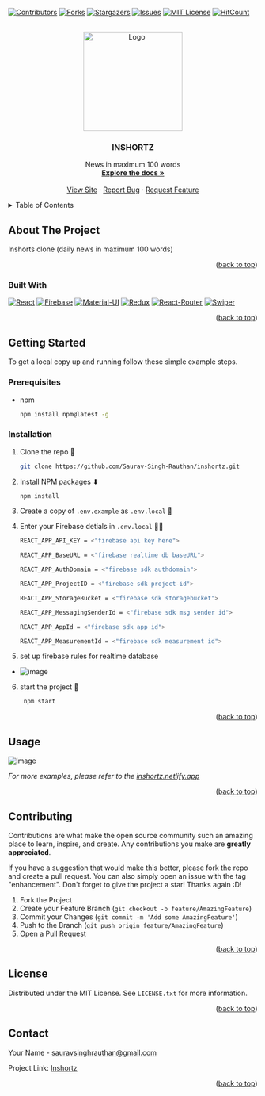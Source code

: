 <div id="top"></div>

[![Contributors][contributors-shield]][contributors-url]
[![Forks][forks-shield]][forks-url]
[![Stargazers][stars-shield]][stars-url]
[![Issues][issues-shield]][issues-url]
[![MIT License][license-shield]][license-url]
[![HitCount](https://hits.dwyl.com/Saurav-Singh-Rauthan/inshortz.svg?style=flat-square)](http://hits.dwyl.com/Saurav-Singh-Rauthan/inshortz)

<!-- PROJECT LOGO -->
<br />
<div align="center">
  <a href="https://github.com/Saurav-Singh-Rauthan/inshortz">
    <img src="https://user-images.githubusercontent.com/54982868/183731622-953539d1-e3b9-406e-9386-4f2fb7da74e2.png" alt="Logo" width="fit-content" height="200px">

  </a>

<h3 align="center">INSHORTZ</h3>

  <p align="center">
    News in maximum 100 words
    <br />
    <a href="https://github.com/Saurav-Singh-Rauthan/inshortz"><strong>Explore the docs »</strong></a>
    <br />
    <br />
    <a href="https://inshortz.netlify.app/">View Site</a>
    ·
    <a href="https://github.com/Saurav-Singh-Rauthan/inshortz/issues">Report Bug</a>
    ·
    <a href="https://github.com/Saurav-Singh-Rauthan/inshortz/issues">Request Feature</a>
  </p>
</div>

<!-- TABLE OF CONTENTS -->
<details>
  <summary>Table of Contents</summary>
  <ol>
    <li>
      <a href="#about-the-project">About The Project</a>
      <ul>
        <li><a href="#built-with">Built With</a></li>
      </ul>
    </li>
    <li>
      <a href="#getting-started">Getting Started</a>
      <ul>
        <li><a href="#prerequisites">Prerequisites</a></li>
        <li><a href="#installation">Installation</a></li>
      </ul>
    </li>
    <li><a href="#usage">Usage</a></li>
    <li><a href="#contributing">Contributing</a></li>
    <li><a href="#license">License</a></li>
    <li><a href="#contact">Contact</a></li>
    <li><a href="#acknowledgments">Acknowledgments</a></li>
  </ol>
</details>

<!-- ABOUT THE PROJECT -->

## About The Project

Inshorts clone (daily news in maximum 100 words)

<p align="right">(<a href="#top">back to top</a>)</p>

### Built With

[![React][react.js]][react-url]
[![Firebase][firebase]][firebase-url]
[![Material-UI][material-ui]][materialui-url]
[![Redux][redux]][redux-url]
[![React-Router][react-router]][reactrouter-url]
[![Swiper][swiper]][swiper-url]

<p align="right">(<a href="#top">back to top</a>)</p>

<!-- GETTING STARTED -->

## Getting Started

To get a local copy up and running follow these simple example steps.

### Prerequisites

- npm
  ```sh
  npm install npm@latest -g
  ```

### Installation

1. Clone the repo 📓
   ```sh
   git clone https://github.com/Saurav-Singh-Rauthan/inshortz.git
   ```
2. Install NPM packages ⬇
   ```sh
   npm install
   ```
3. Create a copy of `.env.example` as `.env.local` 🏃
4. Enter your Firebase detials in `.env.local` 👨‍💻

   ```sh
   REACT_APP_API_KEY = <"firebase api key here">
   ```

   ```sh
   REACT_APP_BaseURL = <"firebase realtime db baseURL">
   ```

   ```sh
   REACT_APP_AuthDomain = <"firebase sdk authdomain">
   ```

   ```sh
   REACT_APP_ProjectID = <"firebase sdk project-id">
   ```

   ```sh
   REACT_APP_StorageBucket = <"firebase sdk storagebucket">
   ```

   ```sh
   REACT_APP_MessagingSenderId = <"firebase sdk msg sender id">
   ```

   ```sh
   REACT_APP_AppId = <"firebase sdk app id">
   ```

   ```sh
   REACT_APP_MeasurementId = <"firebase sdk measurement id">
   ```

5. set up firebase rules for realtime database

- ![image](https://user-images.githubusercontent.com/54982868/183733549-dd7f40c8-12f4-4f72-b6d2-fd7a19e81c92.png)

6. start the project 🚀
   ```sh
    npm start
   ```

<p align="right">(<a href="#top">back to top</a>)</p>

<!-- USAGE EXAMPLES -->

## Usage
![image](https://user-images.githubusercontent.com/54982868/183732514-63e5be60-7453-4c27-88af-cd753d9a9579.png)

_For more examples, please refer to the [inshortz.netlify.app](https://inshortz.netlify.app)_

<p align="right">(<a href="#top">back to top</a>)</p>

<!-- CONTRIBUTING -->

## Contributing

Contributions are what make the open source community such an amazing place to learn, inspire, and create. Any contributions you make are **greatly appreciated**.

If you have a suggestion that would make this better, please fork the repo and create a pull request. You can also simply open an issue with the tag "enhancement".
Don't forget to give the project a star! Thanks again :D!

1. Fork the Project
2. Create your Feature Branch (`git checkout -b feature/AmazingFeature`)
3. Commit your Changes (`git commit -m 'Add some AmazingFeature'`)
4. Push to the Branch (`git push origin feature/AmazingFeature`)
5. Open a Pull Request

<p align="right">(<a href="#top">back to top</a>)</p>

<!-- LICENSE -->

## License

Distributed under the MIT License. See `LICENSE.txt` for more information.

<p align="right">(<a href="#top">back to top</a>)</p>

<!-- CONTACT -->

## Contact

Your Name - sauravsinghrauthan@gmail.com

Project Link: [Inshortz](https://github.com/Saurav-Singh-Rauthan/inshortz)

<p align="right">(<a href="#top">back to top</a>)</p>

<!-- ACKNOWLEDGMENTS -->
<!-- 
## Acknowledgments

- 

<p align="right">(<a href="#top">back to top</a>)</p>
-->

<!-- MARKDOWN LINKS & IMAGES -->
<!-- https://www.markdownguide.org/basic-syntax/#reference-style-links -->

[contributors-shield]: https://img.shields.io/github/contributors/Saurav-Singh-Rauthan/inshortz.svg?style=for-the-badge
[contributors-url]: https://github.com/Saurav-Singh-Rauthan/inshortz/graphs/contributors
[forks-shield]: https://img.shields.io/github/forks/Saurav-Singh-Rauthan/inshortz.svg?style=for-the-badge
[forks-url]: https://github.com/Saurav-Singh-Rauthan/inshortz/network/members
[stars-shield]: https://img.shields.io/github/stars/Saurav-Singh-Rauthan/inshortz.svg?style=for-the-badge
[stars-url]: https://github.com/Saurav-Singh-Rauthan/inshortz/stargazers
[issues-shield]: https://img.shields.io/github/issues/Saurav-Singh-Rauthan/inshortz.svg?style=for-the-badge
[issues-url]: https://github.com/Saurav-Singh-Rauthan/inshortz/issues
[license-shield]: https://img.shields.io/github/license/Saurav-Singh-Rauthan/inshortz.svg?style=for-the-badge
[license-url]: https://github.com/Saurav-Singh-Rauthan/inshortz/blob/master/LICENSE.txt
[linkedin-shield]: https://img.shields.io/badge/-LinkedIn-black.svg?style=for-the-badge&logo=linkedin&colorB=555
[linkedin-url]: https://linkedin.com/in/linkedin_username
[product-screenshot]: images/screenshot.png
[firebase]: https://img.shields.io/badge/-firebase-20232A?logo=firebase&style=for-the-badge
[firebase-url]: https://firebase.google.com/
[react.js]: https://img.shields.io/badge/React-20232A?style=for-the-badge&logo=react&logoColor=61DAFB
[react-url]: https://reactjs.org/
[material-ui]: https://img.shields.io/badge/-MUI-20232A?logo=MUI&style=for-the-badge
[materialui-url]: https://mui.com/
[redux]: https://img.shields.io/badge/-Redux-20232A?logo=Redux&style=for-the-badge
[redux-url]: https://redux.js.org/
[react-router]: https://img.shields.io/badge/-React%20Router-20232A?logo=React-Router&style=for-the-badge
[reactrouter-url]: https://reactrouter.com/
[swiper]: https://img.shields.io/badge/-Swiper-20232A?logo=Swiper&style=for-the-badge
[swiper-url]: https://swiperjs.com/

<!--Badge creator https://img.shields.io/badge/-Redux-20232A?logo=Redux&style=for-the-badge -->
